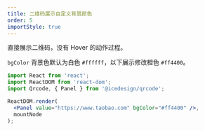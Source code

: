 ```yaml
---
title: 二维码展示自定义背景颜色
order: 5
importStyle: true
---
```


直接展示二维码，没有 Hover 的动作过程。

`bgColor` 背景色默认为白色 `#ffffff`，以下展示修改橙色 `#ff4400`。

````jsx
import React from 'react';
import ReactDOM from 'react-dom';
import Qrcode, { Panel } from '@icedesign/qrcode';

ReactDOM.render(
  <Panel value="https://www.taobao.com" bgColor="#ff4400" />,
  mountNode
);
````
